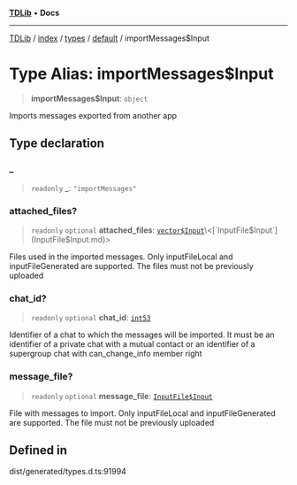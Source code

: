 [**TDLib**](../../../../../../README.md) • **Docs**

***

[TDLib](../../../../../../modules.md) / [index](../../../../../README.md) / [types](../../../README.md) / [default](../README.md) / importMessages$Input

# Type Alias: importMessages$Input

> **importMessages$Input**: `object`

Imports messages exported from another app

## Type declaration

### \_

> `readonly` **\_**: `"importMessages"`

### attached\_files?

> `readonly` `optional` **attached\_files**: [`vector$Input`](vector$Input.md)\<[`InputFile$Input`](InputFile$Input.md)\>

Files used in the imported messages. Only inputFileLocal and inputFileGenerated are supported. The files must not be previously uploaded

### chat\_id?

> `readonly` `optional` **chat\_id**: [`int53`](int53.md)

Identifier of a chat to which the messages will be imported. It must be an identifier of a private chat with a mutual contact or an identifier of a supergroup chat with can_change_info member right

### message\_file?

> `readonly` `optional` **message\_file**: [`InputFile$Input`](InputFile$Input.md)

File with messages to import. Only inputFileLocal and inputFileGenerated are supported. The file must not be previously uploaded

## Defined in

dist/generated/types.d.ts:91994

